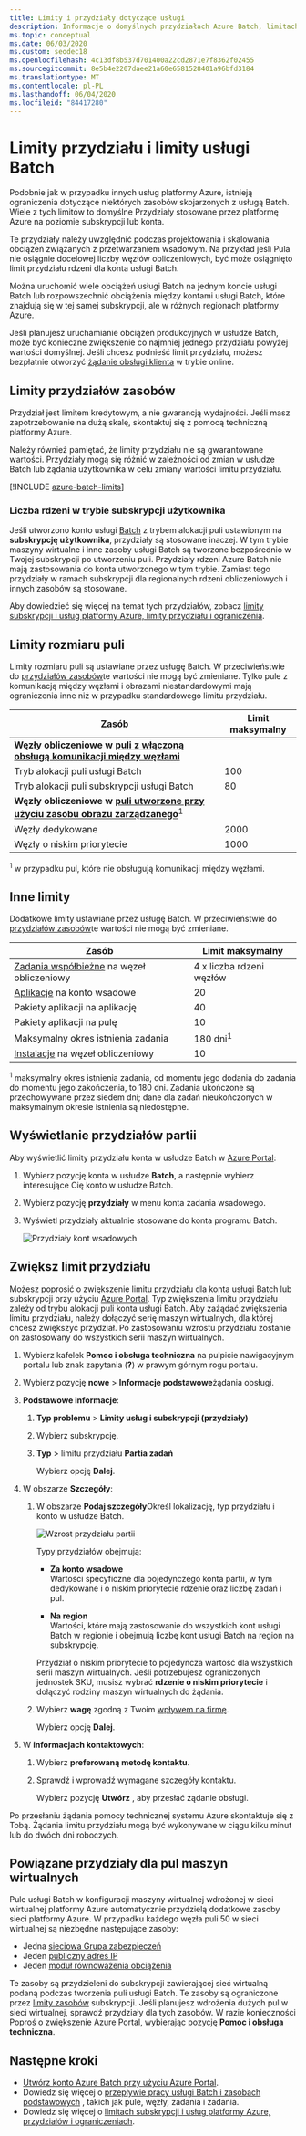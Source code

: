 ```yaml
---
title: Limity i przydziały dotyczące usługi
description: Informacje o domyślnych przydziałach Azure Batch, limitach i ograniczeniach oraz o sposobach zwiększania limitu przydziału
ms.topic: conceptual
ms.date: 06/03/2020
ms.custom: seodec18
ms.openlocfilehash: 4c13df8b537d701400a22cd2871e7f8362f02455
ms.sourcegitcommit: 8e5b4e2207daee21a60e6581528401a96bfd3184
ms.translationtype: MT
ms.contentlocale: pl-PL
ms.lasthandoff: 06/04/2020
ms.locfileid: "84417280"
---
```

# <a name="batch-service-quotas-and-limits"></a>Limity przydziału i limity usługi Batch

Podobnie jak w przypadku innych usług platformy Azure, istnieją ograniczenia dotyczące niektórych zasobów skojarzonych z usługą Batch. Wiele z tych limitów to domyślne Przydziały stosowane przez platformę Azure na poziomie subskrypcji lub konta.

Te przydziały należy uwzględnić podczas projektowania i skalowania obciążeń związanych z przetwarzaniem wsadowym. Na przykład jeśli Pula nie osiągnie docelowej liczby węzłów obliczeniowych, być może osiągnięto limit przydziału rdzeni dla konta usługi Batch.

Można uruchomić wiele obciążeń usługi Batch na jednym koncie usługi Batch lub rozpowszechnić obciążenia między kontami usługi Batch, które znajdują się w tej samej subskrypcji, ale w różnych regionach platformy Azure.

Jeśli planujesz uruchamianie obciążeń produkcyjnych w usłudze Batch, może być konieczne zwiększenie co najmniej jednego przydziału powyżej wartości domyślnej. Jeśli chcesz podnieść limit przydziału, możesz bezpłatnie otworzyć [żądanie obsługi klienta](#increase-a-quota) w trybie online.

## <a name="resource-quotas"></a>Limity przydziałów zasobów

Przydział jest limitem kredytowym, a nie gwarancją wydajności. Jeśli masz zapotrzebowanie na dużą skalę, skontaktuj się z pomocą techniczną platformy Azure.

Należy również pamiętać, że limity przydziału nie są gwarantowane wartości. Przydziały mogą się różnić w zależności od zmian w usłudze Batch lub żądania użytkownika w celu zmiany wartości limitu przydziału.

[!INCLUDE [azure-batch-limits](../../includes/azure-batch-limits.md)]

### <a name="cores-quotas-in-user-subscription-mode"></a>Liczba rdzeni w trybie subskrypcji użytkownika

Jeśli utworzono konto usługi [Batch](accounts.md) z trybem alokacji puli ustawionym na **subskrypcję użytkownika**, przydziały są stosowane inaczej. W tym trybie maszyny wirtualne i inne zasoby usługi Batch są tworzone bezpośrednio w Twojej subskrypcji po utworzeniu puli. Przydziały rdzeni Azure Batch nie mają zastosowania do konta utworzonego w tym trybie. Zamiast tego przydziały w ramach subskrypcji dla regionalnych rdzeni obliczeniowych i innych zasobów są stosowane.

Aby dowiedzieć się więcej na temat tych przydziałów, zobacz [limity subskrypcji i usług platformy Azure, limity przydziału i ograniczenia](../azure-resource-manager/management/azure-subscription-service-limits.md).

## <a name="pool-size-limits"></a>Limity rozmiaru puli

Limity rozmiaru puli są ustawiane przez usługę Batch. W przeciwieństwie do [przydziałów zasobów](#resource-quotas)te wartości nie mogą być zmieniane. Tylko pule z komunikacją między węzłami i obrazami niestandardowymi mają ograniczenia inne niż w przypadku standardowego limitu przydziału.

| **Zasób** | **Limit maksymalny** |
| --- | --- |
| **Węzły obliczeniowe w [puli z włączoną obsługą komunikacji między węzłami](batch-mpi.md)**  ||
| Tryb alokacji puli usługi Batch | 100 |
| Tryb alokacji puli subskrypcji usługi Batch | 80 |
| **Węzły obliczeniowe w [puli utworzone przy użyciu zasobu obrazu zarządzanego](batch-custom-images.md)**<sup>1</sup> ||
| Węzły dedykowane | 2000 |
| Węzły o niskim priorytecie | 1000 |

<sup>1</sup> w przypadku pul, które nie obsługują komunikacji między węzłami.

## <a name="other-limits"></a>Inne limity

Dodatkowe limity ustawiane przez usługę Batch. W przeciwieństwie do [przydziałów zasobów](#resource-quotas)te wartości nie mogą być zmieniane.

| **Zasób** | **Limit maksymalny** |
| --- | --- |
| [Zadania współbieżne](batch-parallel-node-tasks.md) na węzeł obliczeniowy | 4 x liczba rdzeni węzłów |
| [Aplikacje](batch-application-packages.md) na konto wsadowe | 20 |
| Pakiety aplikacji na aplikację | 40 |
| Pakiety aplikacji na pulę | 10 |
| Maksymalny okres istnienia zadania | 180 dni<sup>1</sup> |
| [Instalacje](virtual-file-mount.md) na węzeł obliczeniowy | 10 |

<sup>1</sup> maksymalny okres istnienia zadania, od momentu jego dodania do zadania do momentu jego zakończenia, to 180 dni. Zadania ukończone są przechowywane przez siedem dni; dane dla zadań nieukończonych w maksymalnym okresie istnienia są niedostępne.

## <a name="view-batch-quotas"></a>Wyświetlanie przydziałów partii

Aby wyświetlić limity przydziału konta w usłudze Batch w [Azure Portal](https://portal.azure.com):

1. Wybierz pozycję konta w usłudze **Batch**, a następnie wybierz interesujące Cię konto w usłudze Batch.
1. Wybierz pozycję **przydziały** w menu konta zadania wsadowego.
1. Wyświetl przydziały aktualnie stosowane do konta programu Batch.

    ![Przydziały kont wsadowych][account_quotas]

## <a name="increase-a-quota"></a>Zwiększ limit przydziału

Możesz poprosić o zwiększenie limitu przydziału dla konta usługi Batch lub subskrypcji przy użyciu [Azure Portal](https://portal.azure.com). Typ zwiększenia limitu przydziału zależy od trybu alokacji puli konta usługi Batch. Aby zażądać zwiększenia limitu przydziału, należy dołączyć serię maszyn wirtualnych, dla której chcesz zwiększyć przydział. Po zastosowaniu wzrostu przydziału zostanie on zastosowany do wszystkich serii maszyn wirtualnych.

1. Wybierz kafelek **Pomoc i obsługa techniczna** na pulpicie nawigacyjnym portalu lub znak zapytania (**?**) w prawym górnym rogu portalu.
1. Wybierz pozycję **nowe**  >  **Informacje podstawowe**żądania obsługi.
1. **Podstawowe informacje**:
   
    1. **Typ problemu**  >  **Limity usług i subskrypcji (przydziały)**
   
    1. Wybierz subskrypcję.
   
    1. **Typ**  >  limitu przydziału **Partia zadań**
      
       Wybierz opcję **Dalej**.
    
1. W obszarze **Szczegóły**:
      
    1. W obszarze **Podaj szczegóły**Określ lokalizację, typ przydziału i konto w usłudze Batch.
    
       ![Wzrost przydziału partii][quota_increase]

       Typy przydziałów obejmują:

       * **Za konto wsadowe**  
         Wartości specyficzne dla pojedynczego konta partii, w tym dedykowane i o niskim priorytecie rdzenie oraz liczbę zadań i pul.
        
       * **Na region**  
         Wartości, które mają zastosowanie do wszystkich kont usługi Batch w regionie i obejmują liczbę kont usługi Batch na region na subskrypcję.

       Przydział o niskim priorytecie to pojedyncza wartość dla wszystkich serii maszyn wirtualnych. Jeśli potrzebujesz ograniczonych jednostek SKU, musisz wybrać **rdzenie o niskim priorytecie** i dołączyć rodziny maszyn wirtualnych do żądania.

    1. Wybierz **wagę** zgodną z Twoim [wpływem na firmę](https://aka.ms/supportseverity).

       Wybierz opcję **Dalej**.

1. W **informacjach kontaktowych**:
   
    1. Wybierz **preferowaną metodę kontaktu**.
   
    1. Sprawdź i wprowadź wymagane szczegóły kontaktu.
   
       Wybierz pozycję **Utwórz** , aby przesłać żądanie obsługi.

Po przesłaniu żądania pomocy technicznej systemu Azure skontaktuje się z Tobą. Żądania limitu przydziału mogą być wykonywane w ciągu kilku minut lub do dwóch dni roboczych.

## <a name="related-quotas-for-vm-pools"></a>Powiązane przydziały dla pul maszyn wirtualnych

Pule usługi Batch w konfiguracji maszyny wirtualnej wdrożonej w sieci wirtualnej platformy Azure automatycznie przydzielą dodatkowe zasoby sieci platformy Azure. W przypadku każdego węzła puli 50 w sieci wirtualnej są niezbędne następujące zasoby:

- Jedna [sieciowa Grupa zabezpieczeń](../virtual-network/security-overview.md#network-security-groups)
- Jeden [publiczny adres IP](../virtual-network/public-ip-addresses.md)
- Jeden [moduł równoważenia obciążenia](../load-balancer/load-balancer-overview.md)

Te zasoby są przydzieleni do subskrypcji zawierającej sieć wirtualną podaną podczas tworzenia puli usługi Batch. Te zasoby są ograniczone przez [limity zasobów](../azure-resource-manager/management/azure-subscription-service-limits.md) subskrypcji. Jeśli planujesz wdrożenia dużych pul w sieci wirtualnej, sprawdź przydziały dla tych zasobów. W razie konieczności Poproś o zwiększenie Azure Portal, wybierając pozycję **Pomoc i obsługa techniczna**.

## <a name="next-steps"></a>Następne kroki

* [Utwórz konto Azure Batch przy użyciu Azure Portal](batch-account-create-portal.md).
* Dowiedz się więcej o [przepływie pracy usługi Batch i zasobach podstawowych](batch-service-workflow-features.md) , takich jak pule, węzły, zadania i zadania.
* Dowiedz się więcej o [limitach subskrypcji i usług platformy Azure, przydziałów i ograniczeniach](../azure-resource-manager/management/azure-subscription-service-limits.md).

[account_quotas]: ./media/batch-quota-limit/accountquota_portal.png
[quota_increase]: ./media/batch-quota-limit/quota-increase.png
